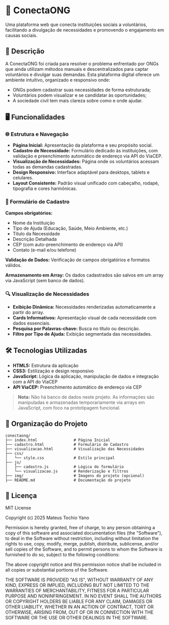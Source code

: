 # 🤝 ConectaONG

Uma plataforma web que conecta instituições sociais a voluntários, facilitando a divulgação de necessidades e promovendo o engajamento em causas sociais.

## 📌 Descrição

A ConectaONG foi criada para resolver o problema enfrentado por ONGs que ainda utilizam métodos manuais e descentralizados para captar voluntários e divulgar suas demandas. Esta plataforma digital oferece um ambiente intuitivo, organizado e responsivo onde:

- ONGs podem cadastrar suas necessidades de forma estruturada;
- Voluntários podem visualizar e se candidatar às oportunidades;
- A sociedade civil tem mais clareza sobre como e onde ajudar.

## 🖥️ Funcionalidades

### 🌐 Estrutura e Navegação

- **Página Inicial:** Apresentação da plataforma e seu propósito social.
- **Cadastro de Necessidade:** Formulário dedicado às instituições, com validação e preenchimento automático de endereço via API do ViaCEP.
- **Visualização de Necessidades:** Página onde os voluntários acessam todas as demandas cadastradas.
- **Design Responsivo:** Interface adaptável para desktops, tablets e celulares.
- **Layout Consistente:** Padrão visual unificado com cabeçalho, rodapé, tipografia e cores harmônicas.

### 🧾 Formulário de Cadastro

**Campos obrigatórios:**

- Nome da Instituição
- Tipo de Ajuda (Educação, Saúde, Meio Ambiente, etc.)
- Título da Necessidade
- Descrição Detalhada
- CEP (com auto-preenchimento de endereço via API)
- Contato (e-mail e/ou telefone)

**Validação de Dados:** Verificação de campos obrigatórios e formatos válidos.

**Armazenamento em Array:** Os dados cadastrados são salvos em um array via JavaScript (sem banco de dados).

### 🔍 Visualização de Necessidades

- **Exibição Dinâmica:** Necessidades renderizadas automaticamente a partir do array.
- **Cards Informativos:** Apresentação visual de cada necessidade com dados essenciais.
- **Pesquisa por Palavras-chave:** Busca no título ou descrição.
- **Filtro por Tipo de Ajuda:** Exibição segmentada das necessidades.

## 🛠️ Tecnologias Utilizadas

- **HTML5:** Estrutura da aplicação
- **CSS3:** Estilização e design responsivo
- **JavaScript:** Lógica da aplicação, manipulação de dados e integração com a API do ViaCEP
- **API ViaCEP:** Preenchimento automático de endereço via CEP

> **Nota:** Não há banco de dados neste projeto. As informações são manipuladas e armazenadas temporariamente via arrays em JavaScript, com foco na prototipagem funcional.

## 📁 Organização do Projeto

```
conectaong/
├── index.html                # Página Inicial
├── cadastro.html             # Formulário de Cadastro
├── visualizacao.html         # Visualização das Necessidades
├── css/
│   └── style.css             # Estilo principal
├── js/
│   ├── cadastro.js           # Lógica do formulário
│   └── visualizacao.js       # Renderização e filtros
├── img/                      # Imagens do projeto (opcional)
├── README.md                 # Documentação do projeto
```

## 📄 Licença

MIT License

Copyright (c) 2025 Mateus Tochio Yano

Permission is hereby granted, free of charge, to any person obtaining a copy of this software and associated documentation files (the "Software"), to deal in the Software without restriction, including without limitation the rights to use, copy, modify, merge, publish, distribute, sublicense, and/or sell copies of the Software, and to permit persons to whom the Software is furnished to do so, subject to the following conditions:

The above copyright notice and this permission notice shall be included in all copies or substantial portions of the Software.

THE SOFTWARE IS PROVIDED "AS IS", WITHOUT WARRANTY OF ANY KIND, EXPRESS OR IMPLIED, INCLUDING BUT NOT LIMITED TO THE WARRANTIES OF MERCHANTABILITY, FITNESS FOR A PARTICULAR PURPOSE AND NONINFRINGEMENT. IN NO EVENT SHALL THE AUTHORS OR COPYRIGHT HOLDERS BE LIABLE FOR ANY CLAIM, DAMAGES OR OTHER LIABILITY, WHETHER IN AN ACTION OF CONTRACT, TORT OR OTHERWISE, ARISING FROM, OUT OF OR IN CONNECTION WITH THE SOFTWARE OR THE USE OR OTHER DEALINGS IN THE SOFTWARE.
